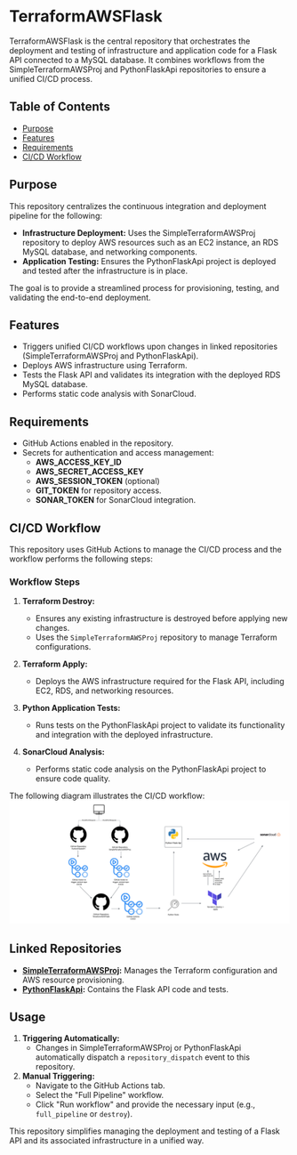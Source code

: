 # TerraformAWSFlask

TerraformAWSFlask is the central repository that orchestrates the deployment and testing of infrastructure and application code for a Flask API connected to a MySQL database. It combines workflows from the SimpleTerraformAWSProj and PythonFlaskApi repositories to ensure a unified CI/CD process.

## Table of Contents
- [Purpose](#purpose)
- [Features](#features)
- [Requirements](#requirements)
- [CI/CD Workflow](#cicd-workflow)

## Purpose
This repository centralizes the continuous integration and deployment pipeline for the following:
- **Infrastructure Deployment:** Uses the SimpleTerraformAWSProj repository to deploy AWS resources such as an EC2 instance, an RDS MySQL database, and networking components.
- **Application Testing:** Ensures the PythonFlaskApi project is deployed and tested after the infrastructure is in place.

The goal is to provide a streamlined process for provisioning, testing, and validating the end-to-end deployment.

## Features
- Triggers unified CI/CD workflows upon changes in linked repositories (SimpleTerraformAWSProj and PythonFlaskApi).
- Deploys AWS infrastructure using Terraform.
- Tests the Flask API and validates its integration with the deployed RDS MySQL database.
- Performs static code analysis with SonarCloud.

## Requirements
- GitHub Actions enabled in the repository.
- Secrets for authentication and access management:
    - **AWS_ACCESS_KEY_ID**
    - **AWS_SECRET_ACCESS_KEY**
    - **AWS_SESSION_TOKEN** (optional)
    - **GIT_TOKEN** for repository access.
    - **SONAR_TOKEN** for SonarCloud integration.

## CI/CD Workflow
This repository uses GitHub Actions to manage the CI/CD process and the workflow performs the following steps:

### Workflow Steps
1. **Terraform Destroy:**
    - Ensures any existing infrastructure is destroyed before applying new changes.
    - Uses the `SimpleTerraformAWSProj` repository to manage Terraform configurations.

2. **Terraform Apply:**
    - Deploys the AWS infrastructure required for the Flask API, including EC2, RDS, and networking resources.

3. **Python Application Tests:**
    - Runs tests on the PythonFlaskApi project to validate its functionality and integration with the deployed infrastructure.

4. **SonarCloud Analysis:**
    - Performs static code analysis on the PythonFlaskApi project to ensure code quality.

The following diagram illustrates the CI/CD workflow:
![CICD_Workflow.png](CICD_Workflow_updated.png)

## Linked Repositories
- **[SimpleTerraformAWSProj](https://github.com/Skyphoenixx/SimpleTerraformAWSProj):** Manages the Terraform configuration and AWS resource provisioning.
- **[PythonFlaskApi](https://github.com/Skyphoenixx/PythonFlaskApi):** Contains the Flask API code and tests.

## Usage
1. **Triggering Automatically:**
    - Changes in SimpleTerraformAWSProj or PythonFlaskApi automatically dispatch a `repository_dispatch` event to this repository.
2. **Manual Triggering:**
    - Navigate to the GitHub Actions tab.
    - Select the "Full Pipeline" workflow.
    - Click "Run workflow" and provide the necessary input (e.g., `full_pipeline` or `destroy`).

This repository simplifies managing the deployment and testing of a Flask API and its associated infrastructure in a unified way.

